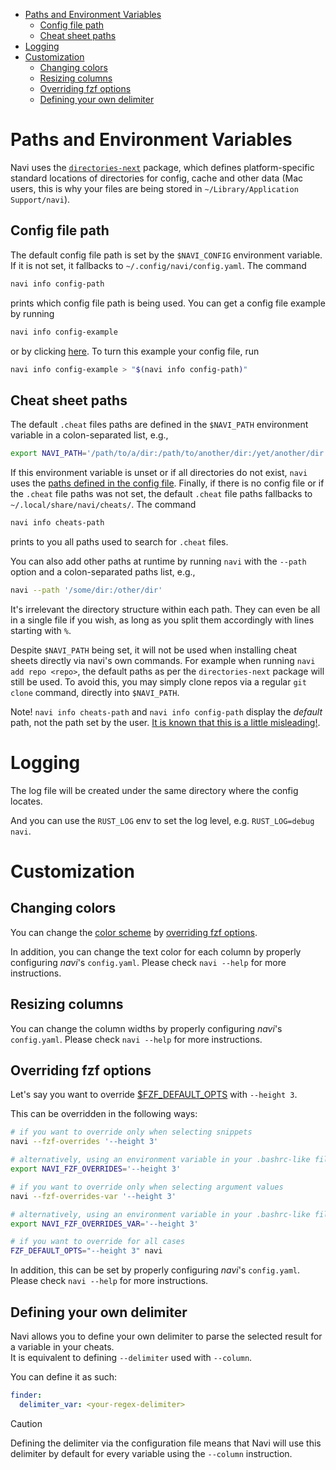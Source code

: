 - [Paths and Environment Variables](#paths-and-environment-variables)
  - [Config file path](#config-file-path)
  - [Cheat sheet paths](#cheat-sheet-paths)
- [Logging](#logging)
- [Customization](#customization)
  - [Changing colors](#changing-colors)
  - [Resizing columns](#resizing-columns)
  - [Overriding fzf options](#overriding-fzf-options)
  - [Defining your own delimiter](#defining-your-own-delimiter)


# Paths and Environment Variables

Navi uses the [`directories-next`](https://crates.io/crates/directories-next) package, which 
defines platform-specific standard locations of directories for config, cache and other data (Mac users, this is why your files are being stored in `~/Library/Application Support/navi`).

## Config file path

The default config file path is set by the `$NAVI_CONFIG` environment variable. If it is not set, it fallbacks to `~/.config/navi/config.yaml`. The command
```sh
navi info config-path
```
prints which config file path is being used. You can get a config file example by running
```sh
navi info config-example
```
or by clicking [here](./config_file_example.yaml). To turn this example your config file, run

```sh
navi info config-example > "$(navi info config-path)"
```
## Cheat sheet paths

The default `.cheat` files paths are defined in the `$NAVI_PATH` environment variable in a colon-separated list, e.g.,
```sh
export NAVI_PATH='/path/to/a/dir:/path/to/another/dir:/yet/another/dir'
```
If this environment variable is unset or if all directories do not exist, `navi` uses the [paths defined in the config file](https://github.com/denisidoro/navi/blob/master/docs/config_file_example.yaml#L21-L24). Finally, if there is no config file or if the `.cheat` file paths was not set, the default `.cheat` file paths fallbacks to `~/.local/share/navi/cheats/`. The command
```sh
navi info cheats-path
```
prints to you all paths used to search for `.cheat` files. 

You can also add other paths at runtime by running `navi` with the `--path` option and a colon-separated paths list, e.g.,
```sh
navi --path '/some/dir:/other/dir'
```
It's irrelevant the directory structure within each path. They can even be all in a single file if you wish, as long as you split them accordingly with lines starting with `%`.

Despite `$NAVI_PATH` being set, it will not be used when installing cheat sheets directly via navi's own commands.  For example when running `navi add repo <repo>`, the default paths as per the `directories-next` package will still be used. To avoid this, you may simply clone repos via a regular `git clone` command, directly into `$NAVI_PATH`.

Note! `navi info cheats-path` and `navi info config-path` display the *default* path, not 
the path set by the user. [It is known that this is a little misleading!](https://github.com/denisidoro/navi/issues/664#issuecomment-1004721178).

# Logging

The log file will be created under the same directory where the config locates.

And you can use the `RUST_LOG` env to set the log level, e.g. `RUST_LOG=debug navi`.

# Customization

## Changing colors

You can change the [color scheme](https://github.com/junegunn/fzf/wiki/Color-schemes) by [overriding fzf options](#overriding-fzf-options).

In addition, you can change the text color for each column by properly configuring _navi_'s `config.yaml`. Please check `navi --help` for more instructions.

## Resizing columns

You can change the column widths by properly configuring _navi_'s `config.yaml`. Please check `navi --help` for more instructions.

## Overriding fzf options

Let's say you want to override [$FZF_DEFAULT_OPTS](https://github.com/junegunn/fzf#layout) with `--height 3`.

This can be overridden in the following ways:

```sh
# if you want to override only when selecting snippets
navi --fzf-overrides '--height 3'

# alternatively, using an environment variable in your .bashrc-like file:
export NAVI_FZF_OVERRIDES='--height 3'

# if you want to override only when selecting argument values
navi --fzf-overrides-var '--height 3'

# alternatively, using an environment variable in your .bashrc-like file:
export NAVI_FZF_OVERRIDES_VAR='--height 3'

# if you want to override for all cases
FZF_DEFAULT_OPTS="--height 3" navi
```

In addition, this can be set by properly configuring _navi_'s `config.yaml`. Please check `navi --help` for more instructions.

## Defining your own delimiter

Navi allows you to define your own delimiter to parse the selected result for a variable in your cheats.\
It is equivalent to defining `--delimiter` used with `--column`.

You can define it as such:

```yaml
finder:
  delimiter_var: <your-regex-delimiter>
```

> [!CAUTION]
> Defining the delimiter via the configuration file means that Navi will use this delimiter by default for
> every variable using the `--column` instruction.
